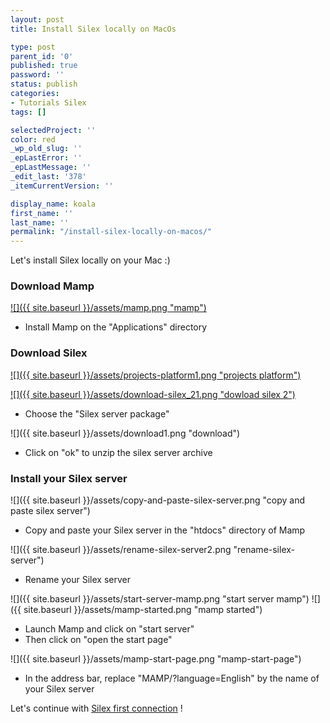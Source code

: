 ```yaml
---
layout: post
title: Install Silex locally on MacOs

type: post
parent_id: '0'
published: true
password: ''
status: publish
categories:
- Tutorials Silex
tags: []

selectedProject: ''
color: red
_wp_old_slug: ''
_epLastError: ''
_epLastMessage: ''
_edit_last: '378'
_itemCurrentVersion: ''

display_name: koala
first_name: ''
last_name: ''
permalink: "/install-silex-locally-on-macos/"
---
```


Let's install Silex locally on your Mac :)

### Download Mamp

[![]({{ site.baseurl }}/assets/mamp.png "mamp")](http://www.mamp.info/en/index.html)

*   Install Mamp on the "Applications" directory

### Download Silex

[![]({{ site.baseurl }}/assets/projects-platform1.png "projects platform")](http://projects.silexlabs.org/#/open.source.projects/portal)

[![]({{ site.baseurl }}/assets/download-silex_21.png "dowload silex 2")](http://projects.silexlabs.org/?/silex/#/flash.cms/download)

*   Choose the "Silex server package"

![]({{ site.baseurl }}/assets/download1.png "download")

*   Click on "ok" to unzip the silex server archive

### Install your Silex server

![]({{ site.baseurl }}/assets/copy-and-paste-silex-server.png "copy and paste silex server")

*   Copy and paste your Silex server in the "htdocs" directory of Mamp

![]({{ site.baseurl }}/assets/rename-silex-server2.png "rename-silex-server")

*   Rename your Silex server

![]({{ site.baseurl }}/assets/start-server-mamp.png "start server mamp") ![]({{ site.baseurl }}/assets/mamp-started.png "mamp started")

*   Launch Mamp and click on "start server"
*   Then click on "open the start page"

![]({{ site.baseurl }}/assets/mamp-start-page.png "mamp-start-page")

*   In the address bar, replace "MAMP/?language=English" by the name of your Silex server

Let's continue with [Silex first connection](https://www.silexlabs.org/?page_id=977) !